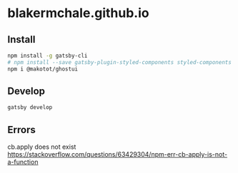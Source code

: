 # blakermchale.github.io
## Install
```bash
npm install -g gatsby-cli
# npm install --save gatsby-plugin-styled-components styled-components babel-plugin-styled-components
npm i @makotot/ghostui
```
## Develop
```bash
gatsby develop
```
## Errors
cb.apply does not exist  
https://stackoverflow.com/questions/63429304/npm-err-cb-apply-is-not-a-function
